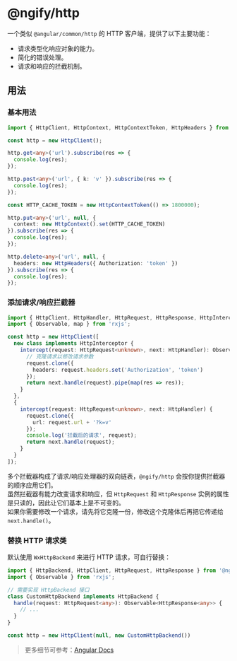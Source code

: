 # @ngify/http

一个类似 `@angular/common/http` 的 HTTP 客户端，提供了以下主要功能：

- 请求类型化响应对象的能力。
- 简化的错误处理。
- 请求和响应的拦截机制。

## 用法

### 基本用法

```ts
import { HttpClient, HttpContext, HttpContextToken, HttpHeaders } from '@ngify/http';

const http = new HttpClient();

http.get<any>('url').subscribe(res => {
  console.log(res);
});

http.post<any>('url', { k: 'v' }).subscribe(res => {
  console.log(res);
});

const HTTP_CACHE_TOKEN = new HttpContextToken(() => 1800000);

http.put<any>('url', null, {
  context: new HttpContext().set(HTTP_CACHE_TOKEN)
}).subscribe(res => {
  console.log(res);
});

http.delete<any>('url', null, {
  headers: new HttpHeaders({ Authorization: 'token' })
}).subscribe(res => {
  console.log(res);
});
```

### 添加请求/响应拦截器

```ts
import { HttpClient, HttpHandler, HttpRequest, HttpResponse, HttpInterceptor } from '@ngify/http';
import { Observable, map } from 'rxjs';

const http = new HttpClient([
  new class implements HttpInterceptor {
    intercept(request: HttpRequest<unknown>, next: HttpHandler): Observable<HttpResponse<unknown>> {
      // 克隆请求以修改请求参数
      request.clone({
        headers: request.headers.set('Authorization', 'token')
      });
      return next.handle(request).pipe(map(res => res));
    }
  },
  {
    intercept(request: HttpRequest<unknown>, next: HttpHandler) {
      request.clone({
        url: request.url + '?k=v'
      });
      console.log('拦截后的请求', request);
      return next.handle(request);
    }
  }
]);
```

多个拦截器构成了请求/响应处理器的双向链表，`@ngify/http` 会按你提供拦截器的顺序应用它们。
<br>
虽然拦截器有能力改变请求和响应，但 `HttpRequest` 和 `HttpResponse` 实例的属性是只读的，因此让它们基本上是不可变的。
<br>
如果你需要修改一个请求，请先将它克隆一份，修改这个克隆体后再把它传递给 `next.handle()`。

### 替换 HTTP 请求类

默认使用 `WxHttpBackend` 来进行 HTTP 请求，可自行替换：

```ts
import { HttpBackend, HttpClient, HttpRequest, HttpResponse } from '@ngify/http';
import { Observable } from 'rxjs';

// 需要实现 HttpBackend 接口
class CustomHttpBackend implements HttpBackend {
  handle(request: HttpRequest<any>): Observable<HttpResponse<any>> {
    // ...
  }
}

const http = new HttpClient(null, new CustomHttpBackend())
```

> 更多细节可参考：[Angular Docs](https://angular.cn/guide/http#communicating-with-backend-services-using-http)
